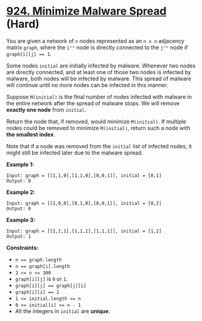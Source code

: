 # [924. Minimize Malware Spread][link] (Hard)

[link]: https://leetcode.com/problems/minimize-malware-spread/

You are given a network of `n` nodes represented as an `n x n` adjacency matrix `graph`, where the
`iᵗʰ` node is directly connected to the `jᵗʰ` node if `graph[i][j] == 1`.

Some nodes `initial` are initially infected by malware. Whenever two nodes are directly connected,
and at least one of those two nodes is infected by malware, both nodes will be infected by malware.
This spread of malware will continue until no more nodes can be infected in this manner.

Suppose `M(initial)` is the final number of nodes infected with malware in the entire network after
the spread of malware stops. We will remove **exactly one node** from `initial`.

Return the node that, if removed, would minimize `M(initial)`. If multiple nodes could be removed to
minimize `M(initial)`, return such a node with **the smallest index**.

Note that if a node was removed from the `initial` list of infected nodes, it might still be
infected later due to the malware spread.

**Example 1:**

```
Input: graph = [[1,1,0],[1,1,0],[0,0,1]], initial = [0,1]
Output: 0
```

**Example 2:**

```
Input: graph = [[1,0,0],[0,1,0],[0,0,1]], initial = [0,2]
Output: 0
```

**Example 3:**

```
Input: graph = [[1,1,1],[1,1,1],[1,1,1]], initial = [1,2]
Output: 1
```

**Constraints:**

- `n == graph.length`
- `n == graph[i].length`
- `2 <= n <= 300`
- `graph[i][j]` is `0` or `1`.
- `graph[i][j] == graph[j][i]`
- `graph[i][i] == 1`
- `1 <= initial.length <= n`
- `0 <= initial[i] <= n - 1`
- All the integers in `initial` are **unique**.
